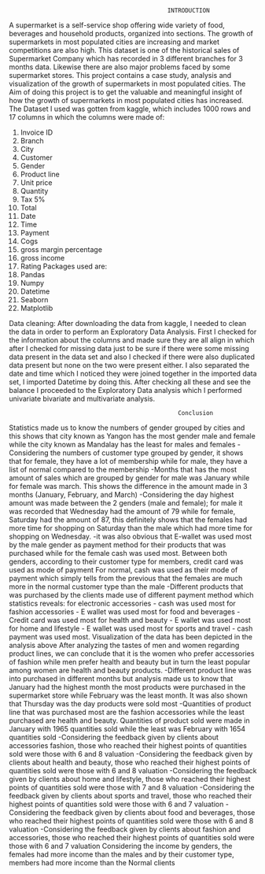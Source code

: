                                                  INTRODUCTION

A supermarket is a self-service shop offering wide variety of food, beverages and household products, organized into sections. The growth of supermarkets in most populated cities are increasing and market competitions are also high. This dataset is one of the historical sales of Supermarket Company which has recorded in 3 different branches for 3 months data. Likewise there are also major problems faced by some supermarket stores. This project contains a case study, analysis and visualization of the growth of supermarkets in most populated cities.
The Aim of doing this project is to get the valuable and meaningful insight of how the growth of supermarkets in most populated cities has increased.
The Dataset I used was gotten from kaggle, which includes 1000 rows and 17 columns in which the columns were made of:
1.	Invoice ID
2.	Branch
3.	City
4.	Customer
5.	Gender
6.	Product line
7.	Unit price
8.	Quantity
9.	Tax 5%
10.	Total
11.	Date
12.	Time
13.	Payment
14.	Cogs
15.	gross margin percentage
16.	gross income
17.	Rating
Packages used are:
1.	Pandas
2.	Numpy
3.	Datetime
4.	Seaborn
5.	Matplotlib

Data cleaning: After downloading the data from kaggle, I needed to clean the data in order to perform an Exploratory Data Analysis. First I checked for the information about the columns and made sure they are all align in which after I checked for missing data just to be sure if there were some missing data present in the data set and also I checked if there were also duplicated data present but none on the two were present either. I also separated the date and time which I noticed they were joined together in the imported data set, I imported Datetime by doing this. 
After checking all these and see the balance I proceeded to the Exploratory Data analysis which I performed univariate bivariate and multivariate analysis.


                                                    Conclusion
Statistics made us to know the numbers of gender grouped by cities and this shows that city known as Yangon has the most gender male and female while the city known as Mandalay has the least for males and females -Considering the numbers of customer type grouped by gender, it shows that for female, they have a lot of membership while for male, they have a list of normal compared to the membership -Months that has the most amount of sales which are grouped by gender for male was January while for female was march. This shows the difference in the amount made in 3 months (January, February, and March) -Considering the day highest amount was made between the 2 genders (male and female); for male it was recorded that Wednesday had the amount of 79 while for female, Saturday had the amount of 87, this definitely shows that the females had more time for shopping on Saturday than the male which had more time for shopping on Wednesday. -it was also obvious that E-wallet was used most by the male gender as payment method for their products that was purchased while for the female cash was used most. Between both genders, according to their customer type for members, credit card was used as mode of payment For normal, cash was used as their mode of payment which simply tells from the previous that the females are much more in the normal customer type than the male -Different products that was purchased by the clients made use of different payment method which statistics reveals: for electronic accessories - cash was used most for fashion accessories - E wallet was used most for food and beverages - Credit card was used most for health and beauty - E wallet was used most for home and lifestyle - E wallet was used most for sports and travel - cash payment was used most. Visualization of the data has been depicted in the analysis above
After analyzing the tastes of men and women regarding product lines, we can conclude that it is the women who prefer accessories of fashion while men prefer health and beauty but in turn the least popular among women are health and beauty products.
-Different product line was into purchased in different months but analysis made us to know that January had the highest month the most products were purchased in the supermarket store while February was the least month. It was also shown that Thursday was the day products were sold most -Quantities of product line that was purchased most are the fashion accessories while the least purchased are health and beauty. Quantities of product sold were made in January with 1965 quantities sold while the least was February with 1654 quantities sold
-Considering the feedback given by clients about accessories fashion, those who reached their highest points of quantities sold were those with 6 and 8 valuation -Considering the feedback given by clients about health and beauty, those who reached their highest points of quantities sold were those with 6 and 8 valuation -Considering the feedback given by clients about home and lifestyle, those who reached their highest points of quantities sold were those with 7 and 8 valuation -Considering the feedback given by clients about sports and travel, those who reached their highest points of quantities sold were those with 6 and 7 valuation -Considering the feedback given by clients about food and beverages, those who reached their highest points of quantities sold were those with 6 and 8 valuation -Considering the feedback given by clients about fashion and accessories, those who reached their highest points of quantities sold were those with 6 and 7 valuation
Considering the income by genders, the females had more income than the males and by their customer type, members had more income than the Normal clients

